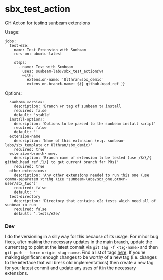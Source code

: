 # sbx_test_action
GH Action for testing sunbeam extensions

Usage:

```
jobs:  
  test-e2e:
    name: Test Extension with Sunbeam
    runs-on: ubuntu-latest

    steps:
      - name: Test with Sunbeam
        uses: sunbeam-labs/sbx_test_action@v0
        with:
          extension-name: 'Ulthran/sbx_demic'
          extension-branch-name: ${{ github.head_ref }}
```

Options:

```
  sunbeam-version:
    description: 'Branch or tag of sunbeam to install'
    required: false
    default: 'stable'
  install-options:
    description: 'Options to be passed to the sunbeam install script'
    required: false
    default: ''
  extension-name:
    description: 'Name of this extension (e.g. sunbeam-labs/sbx_template or Ulthran/sbx_demic)'
    required: true
  extension-branch-name:
    description: 'Branch name of extension to be tested (use /$/{/{ github.head_ref /}/} to get current branch for PRs)'
    required: true
  other-extensions:
    description: 'Any other extensions needed to run this one (use comma-separated string like "sunbeam-labs/sbx_one,other-user/sbx_two")'
    required: false
    default: ''
  test-directory:
    description: 'Directory that contains e2e tests which need all of sunbeam to run'
    required: false
    default: '.tests/e2e/'
```

### Dev

I do the versioning in a silly way for this because of its usage. For minor bug fixes, after making the necessary updates in the main branch, update the current tag to point at the latest commit via `git tag -f <tag-name>` and then `git push --force origin <tag-name>`. Find a list of tags [here](https://github.com/sunbeam-labs/sbx_test_action/tags). If you're making significant enough changes to be worthy of a new tag (i.e. changes to the interface that will break old implementations) then create a new tag for your latest commit and update any uses of it in the necessary extensions.

